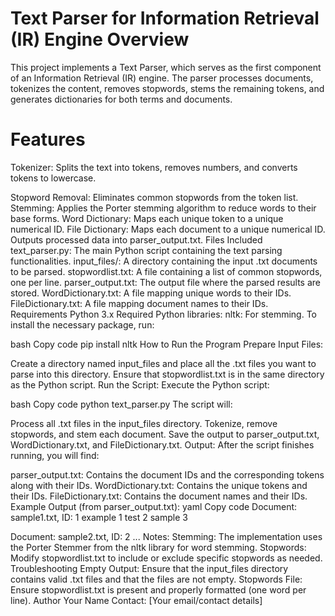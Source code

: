 # Text Parser for Information Retrieval (IR) Engine Overview
This project implements a Text Parser, which serves as the first component of an Information Retrieval (IR) engine. The parser processes documents, tokenizes the content, removes stopwords, stems the remaining tokens, and generates dictionaries for both terms and documents.

# Features
Tokenizer: Splits the text into tokens, removes numbers, and converts tokens to lowercase.

Stopword Removal: Eliminates common stopwords from the token list.
Stemming: Applies the Porter stemming algorithm to reduce words to their base forms.
Word Dictionary: Maps each unique token to a unique numerical ID.
File Dictionary: Maps each document to a unique numerical ID.
Outputs processed data into parser_output.txt.
Files Included
text_parser.py: The main Python script containing the text parsing functionalities.
input_files/: A directory containing the input .txt documents to be parsed.
stopwordlist.txt: A file containing a list of common stopwords, one per line.
parser_output.txt: The output file where the parsed results are stored.
WordDictionary.txt: A file mapping unique words to their IDs.
FileDictionary.txt: A file mapping document names to their IDs.
Requirements
Python 3.x
Required Python libraries:
nltk: For stemming.
To install the necessary package, run:

bash
Copy code
pip install nltk
How to Run the Program
Prepare Input Files:

Create a directory named input_files and place all the .txt files you want to parse into this directory.
Ensure that stopwordlist.txt is in the same directory as the Python script.
Run the Script: Execute the Python script:

bash
Copy code
python text_parser.py
The script will:

Process all .txt files in the input_files directory.
Tokenize, remove stopwords, and stem each document.
Save the output to parser_output.txt, WordDictionary.txt, and FileDictionary.txt.
Output: After the script finishes running, you will find:

parser_output.txt: Contains the document IDs and the corresponding tokens along with their IDs.
WordDictionary.txt: Contains the unique tokens and their IDs.
FileDictionary.txt: Contains the document names and their IDs.
Example Output (from parser_output.txt):
yaml
Copy code
Document: sample1.txt, ID: 1
example	1
test	2
sample	3

Document: sample2.txt, ID: 2
...
Notes:
Stemming: The implementation uses the Porter Stemmer from the nltk library for word stemming.
Stopwords: Modify stopwordlist.txt to include or exclude specific stopwords as needed.
Troubleshooting
Empty Output: Ensure that the input_files directory contains valid .txt files and that the files are not empty.
Stopwords File: Ensure stopwordlist.txt is present and properly formatted (one word per line).
Author
Your Name
Contact: [Your email/contact details]
